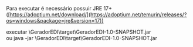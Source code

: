 Para executar é necessário possuir JRE 17+ ([https://adoptium.net/download/](https://adoptium.net/temurin/releases/?os=windows&package=jre&version=17))  

executar \GeradorEDI\target\GeradorEDI-1.0-SNAPSHOT.jar  
ou java -jar \GeradorEDI\target\GeradorEDI-1.0-SNAPSHOT.jar

